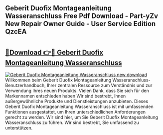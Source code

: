 ## Geberit Duofix Montageanleitung Wasseranschluss Free Pdf Download - Part-yZv New Repair Owner Guide - User Service Edition QzcEA

# <h2><a href="http://df6iby.blite.top/?on=Geberit+Duofix+Montageanleitung+Wasseranschluss">🔗Download 👉🔴 Geberit Duofix Montageanleitung Wasseranschluss</a></h2>

[![Geberit Duofix Montageanleitung Wasseranschluss new download](https://i.imgur.com/lujVjoI.png)](http://df6iby.blite.top/?on=Geberit+Duofix+Montageanleitung+Wasseranschluss)
Willkommen beim Geberit Duofix Montageanleitung Wasseranschluss-Benutzerhandbuch, Ihrer zentralen Ressource zum Verständnis und zur Verwendung Ihres neuen Produkts. Vielen Dank, dass Sie sich für den Markennamen entschieden haben Wir sind bestrebt, Ihnen außergewöhnliche Produkte und Dienstleistungen anzubieten. Dieses Geberit Duofix Montageanleitung Wasseranschluss ist mit umfassenden Funktionen ausgestattet, um Ihren unterschiedlichen Anforderungen gerecht zu werden. Wir sind hier, um Sie Geberit Duofix Montageanleitung Wasseranschluss zu führen. Wir sind bestrebt, Sie umfassend zu unterstützen.
